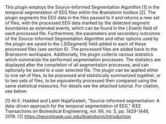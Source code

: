 This plugin employs the Source-Informed Segmentation Algorithm [1] in the temporal segmentation of EEG files within the Brainstorm toolbox [2]. The plugin segments the EEG data in the files passed to it and returns a new set of files, with the processed EEG data marked by the detected segment boundaries as extended events, which can be found in the (.Event) field of each processed file. Furthermore, the parameters and secondary outcomes of the Source-Informed Segmentation Algorithm and other options used by the plugin are saved to the (.SISegment) field added to each of these processed files (see section 6). The processed files are added back to the Brainstorm workspace. Additionally, the plugin collects various statistics which summarize the performed segmentation processes. The statistics are displayed after the completion of all segmentation processes, and can optionally be saved to a user selected file.
The plugin can be applied either to one set of files, to be processed and statistically summarized together, or to two sets of files, to be equivalently processed then compared using the same statistical measures.
For details see the attached tutorial. For citation, see below:

[1]	Ali E. Haddad and Laleh Najafizadeh, "Source-informed segmentation: A data-driven approach for the temporal segmentation of EEG," IEEE Transactions on Biomedical Engineering, vol. 66, no. 5, pp. 1429-1446, 2019.
[2]	https://neuroimage.usc.edu/brainstorm/Introduction
